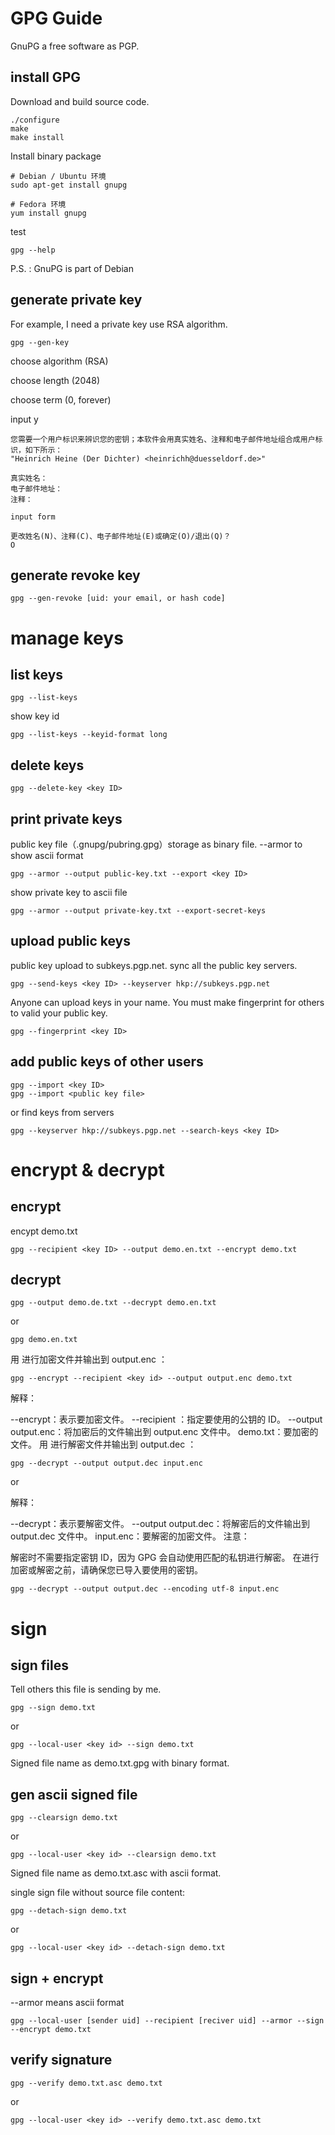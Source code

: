 # GPG Guide

GnuPG a free software as PGP.

## install GPG

Download and build source code.

```
./configure
make
make install
```

Install binary package

```
# Debian / Ubuntu 环境
sudo apt-get install gnupg

# Fedora 环境
yum install gnupg
```

test

```
gpg --help
```

P.S. : GnuPG is part of Debian

## generate private key

For example, I need a private key use RSA algorithm.

```
gpg --gen-key
```

choose algorithm (RSA)

choose length (2048)

choose term (0, forever)

input y

```
您需要一个用户标识来辨识您的密钥；本软件会用真实姓名、注释和电子邮件地址组合成用户标识，如下所示：
"Heinrich Heine (Der Dichter) <heinrichh@duesseldorf.de>"

真实姓名：
电子邮件地址：
注释：

input form

更改姓名(N)、注释(C)、电子邮件地址(E)或确定(O)/退出(Q)？
O
```

## generate revoke key

```
gpg --gen-revoke [uid: your email, or hash code]
```

# manage keys

## list keys

```
gpg --list-keys
```

show key id

```
gpg --list-keys --keyid-format long
```



## delete keys

```
gpg --delete-key <key ID>
```

## print private keys
public key file（.gnupg/pubring.gpg）storage as binary file. --armor to show ascii format
```
gpg --armor --output public-key.txt --export <key ID>
```

show private key to ascii file
```
gpg --armor --output private-key.txt --export-secret-keys
```

## upload public keys

public key upload to subkeys.pgp.net. sync all the public key servers.
```
gpg --send-keys <key ID> --keyserver hkp://subkeys.pgp.net
```

Anyone can upload keys in your name. You must make fingerprint for others to valid your public key.
```
gpg --fingerprint <key ID>
```

## add public keys of other users

```
gpg --import <key ID>
gpg --import <public key file>
```

or find keys from servers

```
gpg --keyserver hkp://subkeys.pgp.net --search-keys <key ID>
```

# encrypt & decrypt

## encrypt

encypt demo.txt

```
gpg --recipient <key ID> --output demo.en.txt --encrypt demo.txt
```

## decrypt

```
gpg --output demo.de.txt --decrypt demo.en.txt
```
or
```
gpg demo.en.txt
```


用 <key id> 进行加密文件并输出到 output.enc ：
```
gpg --encrypt --recipient <key id> --output output.enc demo.txt
```
解释：

--encrypt：表示要加密文件。
--recipient <key id>：指定要使用的公钥的 ID。
--output output.enc：将加密后的文件输出到 output.enc 文件中。
demo.txt：要加密的文件。
用 <key id> 进行解密文件并输出到 output.dec ：

```
gpg --decrypt --output output.dec input.enc
```

or

解释：

--decrypt：表示要解密文件。
--output output.dec：将解密后的文件输出到 output.dec 文件中。
input.enc：要解密的加密文件。
注意：

解密时不需要指定密钥 ID，因为 GPG 会自动使用匹配的私钥进行解密。
在进行加密或解密之前，请确保您已导入要使用的密钥。

```
gpg --decrypt --output output.dec --encoding utf-8 input.enc
```



# sign

## sign files

Tell others this file is sending by me.
```
gpg --sign demo.txt
```
or
```
gpg --local-user <key id> --sign demo.txt
```


Signed file name as demo.txt.gpg with binary format.

## gen ascii signed file

```
gpg --clearsign demo.txt
```

or

```
gpg --local-user <key id> --clearsign demo.txt
```


Signed file name as demo.txt.asc with ascii format.

single sign file without source file content:
```
gpg --detach-sign demo.txt
```
or

```
gpg --local-user <key id> --detach-sign demo.txt
```


## sign + encrypt

--armor means ascii format
```
gpg --local-user [sender uid] --recipient [reciver uid] --armor --sign --encrypt demo.txt
```

## verify signature

```
gpg --verify demo.txt.asc demo.txt
```
or

```
gpg --local-user <key id> --verify demo.txt.asc demo.txt
```

